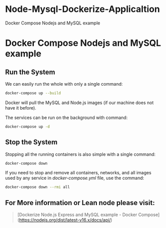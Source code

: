 # Node-Mysql-Dockerize-Applicaltion
Docker Compose Nodejs and MySQL example
# Docker Compose Nodejs and MySQL example
## Run the System
We can easily run the whole with only a single command:
```bash
docker-compose up --build
```
Docker will pull the MySQL and Node.js images (if our machine does not have it before).

The services can be run on the background with command:
```bash
docker-compose up -d
```
## Stop the System
Stopping all the running containers is also simple with a single command:
```bash
docker-compose down
```
If you need to stop and remove all containers, networks, and all images used by any service in <em>docker-compose.yml</em> file, use the command:
```bash
docker-compose down --rmi all
```
## For More information or Lean node please visit:
> [Dockerize Node.js Express and MySQL example - Docker Compose]
(https://nodejs.org/dist/latest-v16.x/docs/api/)



